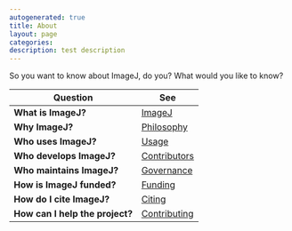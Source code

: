 ```yaml
---
autogenerated: true
title: About
layout: page
categories: 
description: test description
---
```


So you want to know about ImageJ, do you? What would you like to know?

| Question                        | See                                     |
|---------------------------------|-----------------------------------------|
| **What is ImageJ?**             | [ImageJ](ImageJ)             |
| **Why ImageJ?**                 | [Philosophy](Philosophy)     |
| **Who uses ImageJ?**            | [Usage](Usage)               |
| **Who develops ImageJ?**        | [Contributors](Contributors) |
| **Who maintains ImageJ?**       | [Governance](Governance)     |
| **How is ImageJ funded?**       | [Funding](Funding)           |
| **How do I cite ImageJ?**       | [Citing](Citing)             |
| **How can I help the project?** | [Contributing](Contributing) |
